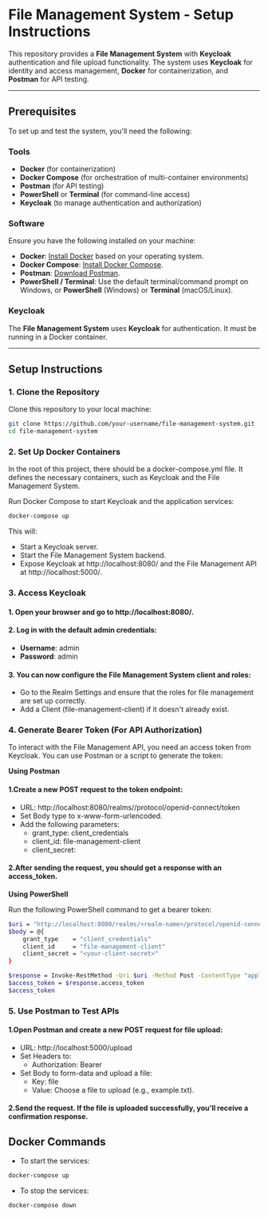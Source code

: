 # File Management System - Setup Instructions

This repository provides a **File Management System** with **Keycloak** authentication and file upload functionality. The system uses **Keycloak** for identity and access management, **Docker** for containerization, and **Postman** for API testing.

---

## Prerequisites

To set up and test the system, you'll need the following:

### Tools

- **Docker** (for containerization)
- **Docker Compose** (for orchestration of multi-container environments)
- **Postman** (for API testing)
- **PowerShell** or **Terminal** (for command-line access)
- **Keycloak** (to manage authentication and authorization)

### Software

Ensure you have the following installed on your machine:

- **Docker**: [Install Docker](https://docs.docker.com/get-docker/) based on your operating system.
- **Docker Compose**: [Install Docker Compose](https://docs.docker.com/compose/install/).
- **Postman**: [Download Postman](https://www.postman.com/downloads/).
- **PowerShell / Terminal**: Use the default terminal/command prompt on Windows, or **PowerShell** (Windows) or **Terminal** (macOS/Linux).

### Keycloak

The **File Management System** uses **Keycloak** for authentication. It must be running in a Docker container.

---

## Setup Instructions

### 1. Clone the Repository

Clone this repository to your local machine:

```bash
git clone https://github.com/your-username/file-management-system.git
cd file-management-system
```
### 2. Set Up Docker Containers
In the root of this project, there should be a docker-compose.yml file. It defines the necessary containers, such as Keycloak and the File Management System.

Run Docker Compose to start Keycloak and the application services:
```bash
docker-compose up
```
This will:

- Start a Keycloak server.
- Start the File Management System backend.
- Expose Keycloak at http://localhost:8080/ and the File Management API at http://localhost:5000/.
### 3. Access Keycloak
#### 1. Open your browser and go to http://localhost:8080/.

#### 2. Log in with the default admin credentials:

- **Username**: admin
- **Password**: admin

#### 3. You can now configure the File Management System client and roles:

- Go to the Realm Settings and ensure that the roles for file management are set up correctly.
- Add a Client (file-management-client) if it doesn't already exist.
### 4. Generate Bearer Token (For API Authorization)
To interact with the File Management API, you need an access token from Keycloak. You can use Postman or a script to generate the token:

**Using Postman**

#### 1.Create a new POST request to the token endpoint:

- URL: http://localhost:8080/realms/<realm-name>/protocol/openid-connect/token
- Set Body type to x-www-form-urlencoded.
- Add the following parameters:
  - grant_type: client_credentials
  - client_id: file-management-client
  - client_secret: <your-client-secret>
#### 2.After sending the request, you should get a response with an access_token.
**Using PowerShell**

Run the following PowerShell command to get a bearer token:

```bash
$uri = "http://localhost:8080/realms/<realm-name>/protocol/openid-connect/token"
$body = @{
    grant_type    = "client_credentials"
    client_id     = "file-management-client"
    client_secret = "<your-client-secret>"
}

$response = Invoke-RestMethod -Uri $uri -Method Post -ContentType "application/x-www-form-urlencoded" -Body $body
$access_token = $response.access_token
$access_token
```

### 5. Use Postman to Test APIs
#### 1.Open Postman and create a new POST request for file upload:

- URL: http://localhost:5000/upload
- Set Headers to:
  - Authorization: Bearer <your-access-token>
- Set Body to form-data and upload a file:
  - Key: file
  - Value: Choose a file to upload (e.g., example.txt).
#### 2.Send the request. If the file is uploaded successfully, you'll receive a confirmation response.

## Docker Commands
- To start the services:
```bash
docker-compose up
```
- To stop the services:
```bash
docker-compose down
```